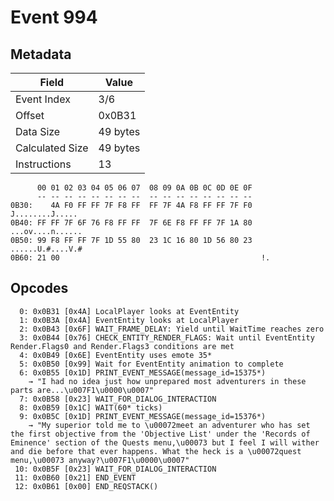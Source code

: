 # Event 994

## Metadata

| Field           | Value    |
|-----------------|----------|
| Event Index     | 3/6      |
| Offset          | 0x0B31   |
| Data Size       | 49 bytes |
| Calculated Size | 49 bytes |
| Instructions    | 13       |

```
      00 01 02 03 04 05 06 07  08 09 0A 0B 0C 0D 0E 0F
      -- -- -- -- -- -- -- --  -- -- -- -- -- -- -- --
0B30:    4A F0 FF FF 7F F8 FF  FF 7F 4A F8 FF FF 7F F0   J........J.....
0B40: FF FF 7F 6F 76 F8 FF FF  7F 6E F8 FF FF 7F 1A 80  ...ov....n......
0B50: 99 F8 FF FF 7F 1D 55 80  23 1C 16 80 1D 56 80 23  ......U.#....V.#
0B60: 21 00                                             !.              
```

## Opcodes

```
  0: 0x0B31 [0x4A] LocalPlayer looks at EventEntity
  1: 0x0B3A [0x4A] EventEntity looks at LocalPlayer
  2: 0x0B43 [0x6F] WAIT_FRAME_DELAY: Yield until WaitTime reaches zero
  3: 0x0B44 [0x76] CHECK_ENTITY_RENDER_FLAGS: Wait until EventEntity Render.Flags0 and Render.Flags3 conditions are met
  4: 0x0B49 [0x6E] EventEntity uses emote 35*
  5: 0x0B50 [0x99] Wait for EventEntity animation to complete
  6: 0x0B55 [0x1D] PRINT_EVENT_MESSAGE(message_id=15375*)
    → "I had no idea just how unprepared most adventurers in these parts are...\u007F1\u0000\u0007"
  7: 0x0B58 [0x23] WAIT_FOR_DIALOG_INTERACTION
  8: 0x0B59 [0x1C] WAIT(60* ticks)
  9: 0x0B5C [0x1D] PRINT_EVENT_MESSAGE(message_id=15376*)
    → "My superior told me to \u00072meet an adventurer who has set the first objective from the 'Objective List' under the 'Records of Eminence' section of the Quests menu,\u00073 but I feel I will wither and die before that ever happens. What the heck is a \u00072quest menu,\u00073 anyway?\u007F1\u0000\u0007"
 10: 0x0B5F [0x23] WAIT_FOR_DIALOG_INTERACTION
 11: 0x0B60 [0x21] END_EVENT
 12: 0x0B61 [0x00] END_REQSTACK()
```
